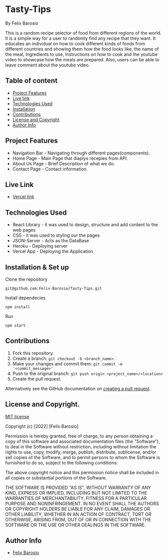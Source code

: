 # Tasty-Tips

By Felix Barosio

This is a random recipe selector of food from different regions of the world. It is a simple way for a user to randomly find any recipe that they want. It educates an individual on how to cook different kinds of foods from different countries and showing them how the food looks like, the name of the meal, Ingredients to use, Instructions on how to cook and the youtube video to showcase how the meals are prepared. Also, users can be able to leave comment about the youtube video.

## Table of content

- [Project Features](#project-features)
- [Live link](#live-link)
- [Technologies Used](#technologies-used)
- [Installation](#installation--set-up)
- [Contributions](#contributions)
- [License and Copyright](#license-and-copyright)
- [Author Info](#author-info)

## Project Features

- Navigation Bar - Navigating through different pages(components).
- Home Page - Main Page that diaplys recepies from API.
- About Us Page - Brief Description of what we do.
- Contact Page - Contact information.

## Live Link

- [Vercel link](https://tasty-tips.vercel.app/)

## Technologies Used

- React Library - it was used to design, structure and add content to the web pages
- CSS - it was used to styling our the pages
- JSON-Server - Acts as the DataBase
- Heroku - Deploying server
- Vercel App - Deploying the Application

## Installation & Set up

Clone the repository

```
git@github.com:Felix-Barosio/Tasty-Tips.git
```

Install dependecies

```
npm install
```

Run

```
npm start
```

## Contributions

1. Fork this repository.
2. Create a branch: `git checkout -b <branch_name>`.
3. Make your changes and commit them: `git commit -m '<commit_message>'`
4. Push to the original branch: `git push origin <project_name>/<location>`
5. Create the pull request.

Alternatively see the GitHub documentation on [creating a pull request](https://help.github.com/en/github/collaborating-with-issues-and-pull-requests/creating-a-pull-request).

## License and Copyright.

[MIT license](https://opensource.org/licenses/MIT)

Copyright (c) [2022] [Felix Barosio]

Permission is hereby granted, free of charge, to any person obtaining a copy of this software and associated documentation files (the "Software"), to deal in the Software without restriction, including without limitation the rights to use, copy, modify, merge, publish, distribute, sublicense, and/or sell copies of the Software, and to permit persons to whom the Software is furnished to do so, subject to the following conditions:

The above copyright notice and this permission notice shall be included in all copies or substantial portions of the Software.

THE SOFTWARE IS PROVIDED "AS IS", WITHOUT WARRANTY OF ANY KIND, EXPRESS OR IMPLIED, INCLUDING BUT NOT LIMITED TO THE WARRANTIES OF MERCHANTABILITY, FITNESS FOR A PARTICULAR PURPOSE AND NONINFRINGEMENT. IN NO EVENT SHALL THE AUTHORS OR COPYRIGHT HOLDERS BE LIABLE FOR ANY CLAIM, DAMAGES OR OTHER LIABILITY, WHETHER IN AN ACTION OF CONTRACT, TORT OR OTHERWISE, ARISING FROM, OUT OF OR IN CONNECTION WITH THE SOFTWARE OR THE USE OR OTHER DEALINGS IN THE SOFTWARE.

## Author Info

- [Felix Barosio](https://github.com/Felix-Barosio)

